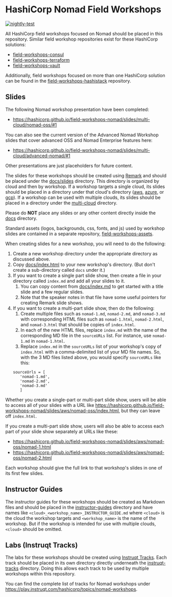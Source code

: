 # HashiCorp Nomad Field Workshops

[![nightly-test](https://github.com/hashicorp/field-workshops-nomad/actions/workflows/nightly-test.yml/badge.svg)](https://github.com/hashicorp/field-workshops-nomad/actions/workflows/nightly-test.yml)

All HashiCorp field workshops focused on Nomad should be placed in this repository. Similar field workshop repositories exist for these HashiCorp solutions:
* [field-workshops-consul](https://github.com/hashicorp/field-workshops-consul)
* [field-workshops-terraform](https://github.com/hashicorp/field-workshops-terraform)
* [field-workshops-vault](https://github.com/hashicorp/field-workshops-vault)

Additionally, field workshops focused on more than one HashiCorp solution can be found in the [field-workshops-hashistack](https://github.com/hashicorp/field-workshops-hashistack) repository.

## Slides

The following Nomad workshop presentation have been completed:
* https://hashicorp.github.io/field-workshops-nomad/slides/multi-cloud/nomad-oss/#1

You can also see the current version of the Advanced Nomad Workshop slides that cover advanced OSS and Nomad Enterprise features here:
* https://hashicorp.github.io/field-workshops-nomad/slides/multi-cloud/advanced-nomad/#1

Other presentations are just placeholders for future content.

The slides for these workshops should be created using [Remark](https://remarkjs.com) and should be placed under the [docs/slides](./docs/slides) directory. This directory is organized by cloud and then by workshop.  If a workshop targets a single cloud, its slides should be placed in a directory under that cloud's directory ([aws](./docs/slides/aws), [azure](./docs/slides/azure), or [gcp](./docs/slides/gcp)). If a workshop can be used with multiple clouds, its slides should be placed in a directory under the [multi-cloud](./docs/slides/multi-cloud) directory.

Please do **NOT** place any slides or any other content directly inside the [docs](./docs) directory.

Standard assets (logos, backgrounds, css, fonts, and js) used by workshop slides are contained in a separate repository, [field-workshops-assets](https://github.com/hashicorp/field-workshops-assets).

When creating slides for a new workshop, you will need to do the following:
1. Create a new workshop directory under the appropriate directory as discussed above.
1. Copy [docs/index.html](./docs/index.html) to your new workshop's directory. (But don't create a sub-directory called `docs` under it.)
1. If you want to create a single part slide show, then create a file in your directory called `index.md` and add all your slides to it.
    1. You can copy content from [docs/index.md](./docs/index.md) to get started with a title slide and a few regular slides.
    1. Note that the speaker notes in that file have some useful pointers for creating Remark slide shows.
1. If you want to create a multi-part slide show, then do the following:
   1. Create multiple files such as `nomad-1.md`, `nomad-2.md`, and `nomad-3.md` with corresponding HTML files such as `nomad-1.html`, `nomad-2.html`, and `nomad-3.html` that should be copies of `index.html`.
   1. In each of the new HTML files, replace `index.md` with the name of the corresponding MD file in the `sourceURLs` list. For instance, use `nomad-1.md` in `nomad-1.html`.
   1. Replace `index.md` in the `sourceURLs` list of your workshop's copy of `index.html` with a comma-delimited list of your MD file names. So, with the 3 MD files listed above, you would specify `sourceURLs` like this:
   ```
   sourceUrls = [
      'nomad-1.md',
      'nomad-2.md',
      'nomad-3.md'
      ]
    ```

Whether you create a single-part or multi-part slide show, users will be able to access all of your slides with a URL like https://hashicorp.github.io/field-workshops-nomad/slides/aws/nomad-oss/index.html, but they can leave off `index.html`.

If you create a multi-part slide show, users will also be able to access each part of your slide show separately at URLs like these:
* https://hashicorp.github.io/field-workshops-nomad/slides/aws/nomad-oss/nomad-1.html
* https://hashicorp.github.io/field-workshops-nomad/slides/aws/nomad-oss/nomad-2.html

Each workshop should give the full link to that workshop's slides in one of its first few slides.

## Instructor Guides
The instructor guides for these workshops should be created as Markdown files and should be placed in the [instructor-guides](./instructor-guides) directory and have names like `<cloud>_<workshop_name>_INSTRUCTOR_GUIDE.md` where `<cloud>` is the cloud the workshop targets and `<workshop_name>` is the name of the workshop. But if the workshop is intended for use with multiple clouds, `<cloud>` should be omitted.

## Labs (Instruqt Tracks)
The labs for these workshops should be created using [Instruqt Tracks](https://instruqt.com/hashicorp).  Each track should be placed in its own directory directly underneath the [instruqt-tracks](./instruqt-tracks) directory. Doing this allows each track to be used by multiple workshops within this repository.

You can find the complete list of tracks for Nomad workshops under https://play.instruqt.com/hashicorp/topics/nomad-workshops.
